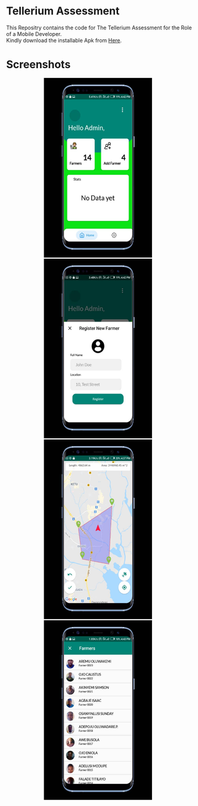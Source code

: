 # Tellerium Assessment 
This Repositry contains the code for The Tellerium Assessment for the Role of a Mobile Developer. <br/> Kindly download the installable Apk from [Here]().


# Screenshots
<p align="center">
    <img src="https://github.com/Alome007/Tellerium-Assessment/blob/master/Assets/s1.jpeg" alt="appintro icon" width="290" height="480"/> &nbsp;&nbsp;
    <img src="https://github.com/Alome007/Tellerium-Assessment/blob/master/Assets/s2.jpeg" alt="appintro icon" width="290" height="480"/> &nbsp;&nbsp;
    <img src="https://github.com/Alome007/Tellerium-Assessment/blob/master/Assets/s3.jpeg" alt="appintro icon" width="290" height="480"/> &nbsp;&nbsp;
    <img src="https://github.com/Alome007/Tellerium-Assessment/blob/master/Assets/s4.jpeg" alt="appintro icon" width="290" height="480"/> &nbsp;&nbsp;
  
    
</p>
   
